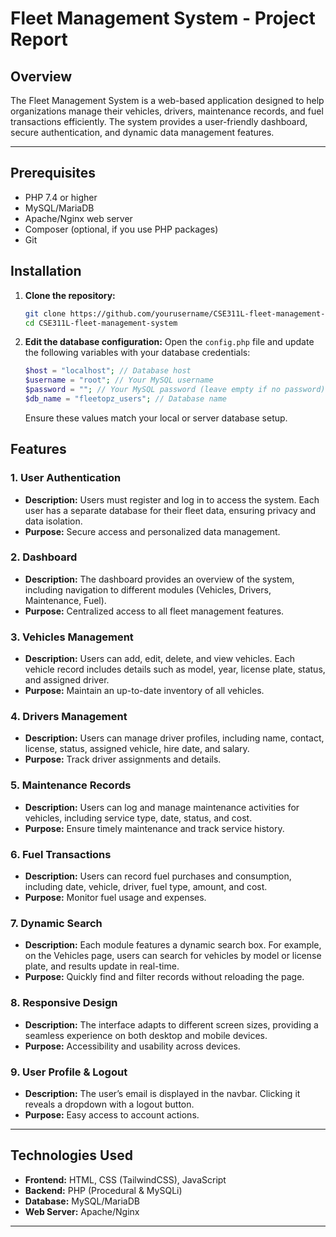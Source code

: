 # Fleet Management System - Project Report

## Overview

The Fleet Management System is a web-based application designed to help organizations manage their vehicles, drivers, maintenance records, and fuel transactions efficiently. The system provides a user-friendly dashboard, secure authentication, and dynamic data management features.

---

## Prerequisites

- PHP 7.4 or higher
- MySQL/MariaDB
- Apache/Nginx web server
- Composer (optional, if you use PHP packages)
- Git

## Installation

1. **Clone the repository:**
   ```bash
   git clone https://github.com/yourusername/CSE311L-fleet-management-system.git
   cd CSE311L-fleet-management-system

2. **Edit the database configuration:**
    Open the `config.php` file and update the following variables with your database credentials:
    ```php
    $host = "localhost"; // Database host
    $username = "root"; // Your MySQL username
    $password = ""; // Your MySQL password (leave empty if no password)
    $db_name = "fleetopz_users"; // Database name
    ```
    Ensure these values match your local or server database setup.

## Features

### 1. User Authentication
- **Description:** Users must register and log in to access the system. Each user has a separate database for their fleet data, ensuring privacy and data isolation.
- **Purpose:** Secure access and personalized data management.

### 2. Dashboard
- **Description:** The dashboard provides an overview of the system, including navigation to different modules (Vehicles, Drivers, Maintenance, Fuel).
- **Purpose:** Centralized access to all fleet management features.

### 3. Vehicles Management
- **Description:** Users can add, edit, delete, and view vehicles. Each vehicle record includes details such as model, year, license plate, status, and assigned driver.
- **Purpose:** Maintain an up-to-date inventory of all vehicles.

### 4. Drivers Management
- **Description:** Users can manage driver profiles, including name, contact, license, status, assigned vehicle, hire date, and salary.
- **Purpose:** Track driver assignments and details.

### 5. Maintenance Records
- **Description:** Users can log and manage maintenance activities for vehicles, including service type, date, status, and cost.
- **Purpose:** Ensure timely maintenance and track service history.

### 6. Fuel Transactions
- **Description:** Users can record fuel purchases and consumption, including date, vehicle, driver, fuel type, amount, and cost.
- **Purpose:** Monitor fuel usage and expenses.

### 7. Dynamic Search
- **Description:** Each module features a dynamic search box. For example, on the Vehicles page, users can search for vehicles by model or license plate, and results update in real-time.
- **Purpose:** Quickly find and filter records without reloading the page.

### 8. Responsive Design
- **Description:** The interface adapts to different screen sizes, providing a seamless experience on both desktop and mobile devices.
- **Purpose:** Accessibility and usability across devices.

### 9. User Profile & Logout
- **Description:** The user’s email is displayed in the navbar. Clicking it reveals a dropdown with a logout button.
- **Purpose:** Easy access to account actions.

---

## Technologies Used

- **Frontend:** HTML, CSS (TailwindCSS), JavaScript
- **Backend:** PHP (Procedural & MySQLi)
- **Database:** MySQL/MariaDB
- **Web Server:** Apache/Nginx

---
